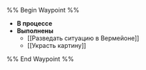 %% Begin Waypoint %%
- **В процессе**
- **Выполнены**
	- [[Разведать ситуацию в Вермейоне]]
	- [[Украсть картину]]

%% End Waypoint %%
